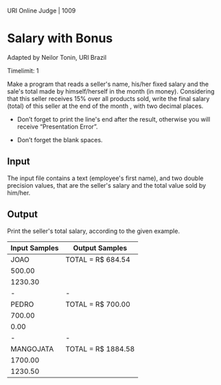 URI Online Judge | 1009

# Salary with Bonus

Adapted by Neilor Tonin, URI  Brazil

Timelimit: 1

Make a program that reads a seller's name, his/her fixed salary and the sale's total made by himself/herself in the month (in money). Considering that this seller receives 15% over all products sold, write the final salary (total) of this seller at the end of the month , with two decimal places.

* Don’t forget to print the line's end after the result, otherwise you will receive “Presentation Error”.

* Don’t forget the blank spaces.

## Input

The input file contains a text (employee's first name), and two double precision values, that are the seller's salary and the total value sold by him/her.

## Output

Print the seller's total salary, according to the given example.

Input Samples|	Output Samples
|-|-|
JOAO|TOTAL = R$ 684.54
500.00|
1230.30|
|-|-|
PEDRO|TOTAL = R$ 700.00
700.00|
0.00|
|-|-|
MANGOJATA|TOTAL = R$ 1884.58
1700.00|
1230.50|
